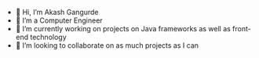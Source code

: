 - 👋 Hi, I’m Akash Gangurde
- 👀 I’m a Computer Engineer
- 🌱 I’m currently working on projects on Java frameworks as well as front-end technology
- 💞️ I’m looking to collaborate on as much projects as I can


<!---
aakashg10/aakashg10 is a ✨ special ✨ repository because its `README.md` (this file) appears on your GitHub profile.
You can click the Preview link to take a look at your changes.
--->
